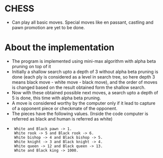 # CHESS
- Can play all basic moves.
  Special moves like en passant, castling and pawn promotion are yet to be done.
  
# About the implementation
- The program is implemented using mini-max algorithm with alpha beta pruning on top of it
- Initially a shallow search upto a depth of 3 without alpha beta pruning is done (each ply is considered as a level in search tree, so here depth 3 means black move - white move - black move), and the order of moves is changed based on the result obtained form the shallow search.
- Now with these obtained possible next moves, a search upto a depth of 5 is done, this time with alpha beta pruning.
- A move is considered worthy by the computer only if it lead to capture of a opponent piece or checkmate of the opponent.
- The pieces have the following values. (Inside the code computer is referred as black and human is referred as white)
-      White and Black pawn -> 1.
       White rook -> 5 and Black rook -> 6.
       White bishop -> 4 and Black bishop -> 5.
       White knight -> 3 and Black knight -> 4.
       White queen -> 12 and Black queen -> 13.
       White and Black king -> 1000.
